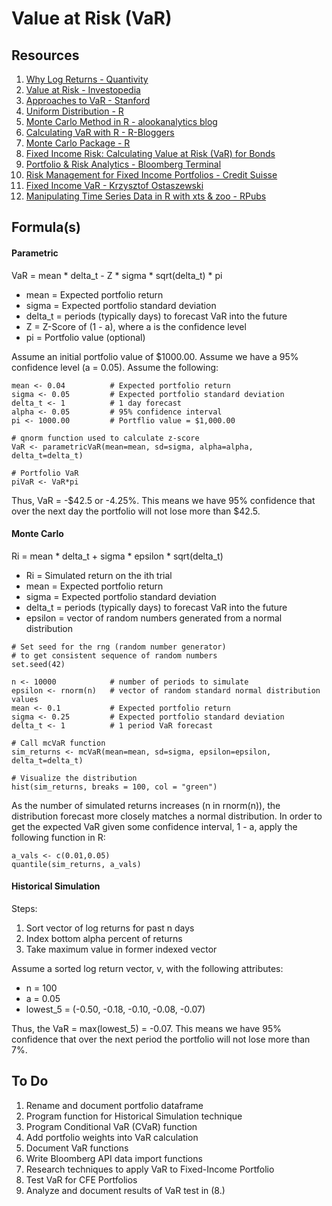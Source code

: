 # Value at Risk (VaR)

## Resources
1. [Why Log Returns - Quantivity](https://quantivity.wordpress.com/2011/02/21/why-log-returns/)
2. [Value at Risk - Investopedia](http://www.investopedia.com/terms/v/var.asp)
3. [Approaches to VaR - Stanford](https://web.stanford.edu/class/msande444/2012/MS&E444_2012_Group2a.pdf)
4. [Uniform Distribution - R](https://stat.ethz.ch/R-manual/R-devel/library/stats/html/Uniform.html)
5. [Monte Carlo Method in R - alookanalytics blog](https://blog.alookanalytics.com/2017/04/26/monte-carlo-method-in-r/)
6. [Calculating VaR with R - R-Bloggers](https://www.r-bloggers.com/calculating-var-with-r/)
7. [Monte Carlo Package - R](https://cran.r-project.org/web/packages/MonteCarlo/MonteCarlo.pdf)
8. [Fixed Income Risk: Calculating Value at Risk (VaR) for Bonds](https://financetrainingcourse.com/education/2013/05/bond-risk-calculating-value-at-risk-var-for-bonds/)
9. [Portfolio & Risk Analytics - Bloomberg Terminal](https://www.bloomberg.com/professional/product/portfolio-risk-analytics/)
10. [Risk Management for Fixed Income Portfolios - Credit Suisse](https://www.credit-suisse.com/media/am/docs/asset_management/events/2014/fits2014-program/3-5-2-traband-risk-management.pdf)
11. [Fixed Income VaR - Krzysztof Ostaszewski](https://math.illinoisstate.edu/krzysio/MAT483/ValueAtRisk.pdf)
12. [Manipulating Time Series Data in R with xts & zoo - RPubs](https://rpubs.com/mohammadshadan/288218)

## Formula(s)
#### Parametric
VaR = mean * delta_t - Z * sigma * sqrt(delta_t) * pi
- mean = Expected portfolio return
- sigma = Expected portfolio standard deviation
- delta_t = periods (typically days) to forecast VaR into the future
- Z = Z-Score of (1 - a), where a is the confidence level
- pi = Portfolio value (optional)


Assume an initial portfolio value of $1000.00. Assume we have a 95% confidence level (a = 0.05). 
Assume the following:
```
mean <- 0.04          # Expected portfolio return
sigma <- 0.05         # Expected portfolio standard deviation
delta_t <- 1          # 1 day forecast
alpha <- 0.05         # 95% confidence interval
pi <- 1000.00         # Portflio value = $1,000.00 

# qnorm function used to calculate z-score
VaR <- parametricVaR(mean=mean, sd=sigma, alpha=alpha, delta_t=delta_t)

# Portfolio VaR
piVaR <- VaR*pi
```

Thus, VaR = -$42.5 or -4.25%. This means we have 95% confidence that over the next day the portfolio will not lose more than $42.5.

#### Monte Carlo
Ri = mean * delta_t + sigma * epsilon * sqrt(delta_t)
- Ri = Simulated return on the ith trial
- mean = Expected portfolio return
- sigma = Expected portfolio standard deviation
- delta_t = periods (typically days) to forecast VaR into the future
- epsilon = vector of random numbers generated from a normal distribution 

```
# Set seed for the rng (random number generator)
# to get consistent sequence of random numbers
set.seed(42)

n <- 10000            # number of periods to simulate
epsilon <- rnorm(n)   # vector of random standard normal distribution values
mean <- 0.1           # Expected portfolio return
sigma <- 0.25         # Expected portfolio standard deviation
delta_t <- 1          # 1 period VaR forecast

# Call mcVaR function
sim_returns <- mcVaR(mean=mean, sd=sigma, epsilon=epsilon, delta_t=delta_t)

# Visualize the distribution
hist(sim_returns, breaks = 100, col = "green")
```

As the number of simulated returns increases (n in rnorm(n)), the distribution forecast more closely matches a normal distribution. In order to get the expected VaR given some confidence interval, 1 - a, apply the following function in R:

```
a_vals <- c(0.01,0.05)  
quantile(sim_returns, a_vals)
```

#### Historical Simulation
Steps: 
1. Sort vector of log returns for past n days
2. Index bottom alpha percent of returns
3. Take maximum value in former indexed vector

Assume a sorted log return vector, v, with the following attributes:
- n = 100
- a = 0.05
- lowest_5 = (-0.50, -0.18, -0.10, -0.08, -0.07)

Thus, the VaR = max(lowest_5) = -0.07. This means we have 95% confidence that over the next period the portfolio will not lose more than 7%.

## To Do
1. Rename and document portfolio dataframe
2. Program function for Historical Simulation technique
3. Program Conditional VaR (CVaR) function
4. Add portfolio weights into VaR calculation
5. Document VaR functions
6. Write Bloomberg API data import functions
7. Research techniques to apply VaR to Fixed-Income Portfolio
8. Test VaR for CFE Portfolios
9. Analyze and document results of VaR test in (8.)
